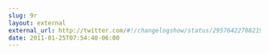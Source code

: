 ```yaml
---
slug: 9r
layout: external
external_url: http://twitter.com/#!/changelogshow/status/29576422708219904
date: 2011-01-25T07:54:48-06:00
---
```

